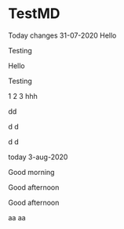 # TestMD
Today changes 31-07-2020
Hello

Testing

Hello

Testing

1
2
3
hhh

dd

d
d

d
d

today 3-aug-2020

Good morning

Good afternoon

Good afternoon

aa
aa
